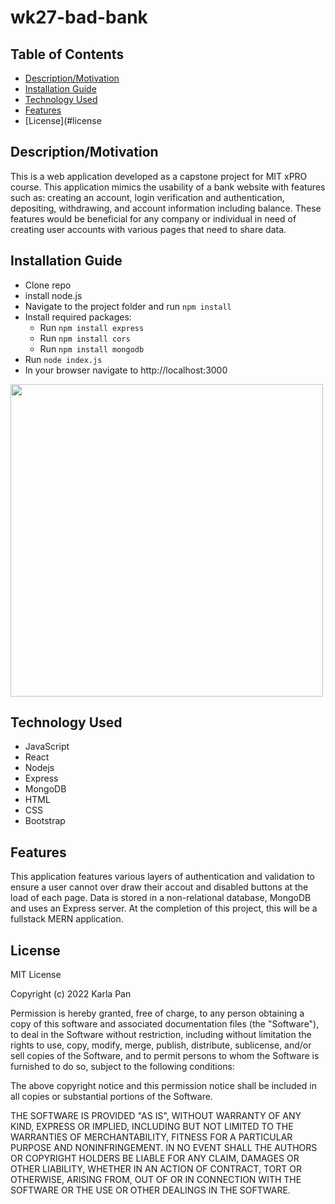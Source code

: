 # wk27-bad-bank

## Table of Contents
* [Description/Motivation](#description/motivation)
* [Installation Guide](#installation-guide)
* [Technology Used](#technology-used)
* [Features](#features)
* [License](#license

## Description/Motivation
This is a web application developed as a capstone project for MIT xPRO course. This application mimics the usability of a bank website with features such as: creating an account, login verification and authentication, depositing, withdrawing, and account information including balance. These features would be beneficial for any company or individual in need of creating user accounts with various pages that need to share data.

## Installation Guide
* Clone repo
* install node.js
* Navigate to the project folder and run `npm install`
* Install required packages:
  * Run `npm install express`
  * Run `npm install cors`
  * Run `npm install mongodb`
* Run `node index.js`
* In your browser navigate to http://localhost:3000

<img src="bandBank.png" width='500'/>

## Technology Used
* JavaScript
* React
* Nodejs
* Express
* MongoDB
* HTML
* CSS
* Bootstrap

## Features
This application features various layers of authentication and validation to ensure a user cannot over draw their accout and disabled buttons at the load of each page. Data is stored in a non-relational database, MongoDB and uses an Express server. At the completion of this project, this will be a fullstack MERN application.

## License

MIT License

Copyright (c) 2022 Karla Pan

Permission is hereby granted, free of charge, to any person obtaining a copy of this software and associated documentation files (the "Software"), to deal in the Software without restriction, including without limitation the rights to use, copy, modify, merge, publish, distribute, sublicense, and/or sell copies of the Software, and to permit persons to whom the Software is furnished to do so, subject to the following conditions:

The above copyright notice and this permission notice shall be included in all copies or substantial portions of the Software.

THE SOFTWARE IS PROVIDED "AS IS", WITHOUT WARRANTY OF ANY KIND, EXPRESS OR IMPLIED, INCLUDING BUT NOT LIMITED TO THE WARRANTIES OF MERCHANTABILITY, FITNESS FOR A PARTICULAR PURPOSE AND NONINFRINGEMENT. IN NO EVENT SHALL THE AUTHORS OR COPYRIGHT HOLDERS BE LIABLE FOR ANY CLAIM, DAMAGES OR OTHER LIABILITY, WHETHER IN AN ACTION OF CONTRACT, TORT OR OTHERWISE, ARISING FROM, OUT OF OR IN CONNECTION WITH THE SOFTWARE OR THE USE OR OTHER DEALINGS IN THE SOFTWARE.
